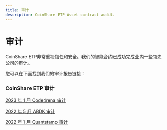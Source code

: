 ```yaml
---
title: 审计
description: CoinShare ETP Asset contract audit.
---
```


# 审计

CoinShare ETP非常重视信任和安全。我们的智能合约已成功完成业内一些领先公司的审计。

您可以在下面找到我们的审计报告链接：

### CoinShare ETP 审计

[2023 年 1 月 Code4rena 审计](https://docs.ondo.finance/assets/files/Ondo-ABDK-Audit-October-2022-b08d29dce81d383e0d2c05fbf51af385.pdf)

[2022 年 5 月 ABDK 审计](https://docs.ondo.finance/assets/files/Ondo-ABDK-Audit-October-2022-b08d29dce81d383e0d2c05fbf51af385.pdf)

[2022 年 1 月 Quantstamp 审计](https://docs.ondo.finance/assets/files/Ondo-ABDK-Audit-October-2022-b08d29dce81d383e0d2c05fbf51af385.pdf)


